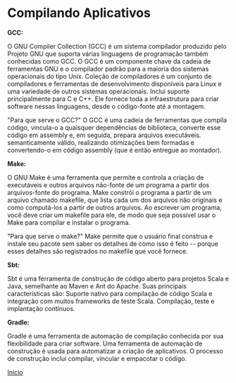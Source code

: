 # **Compilando Aplicativos**

**GCC:**

O GNU Compiler Collection (GCC) é um sistema compilador produzido pelo Projeto GNU que suporta várias linguagens de programação também conhecidas como GCC. O GCC é um componente chave da cadeia de ferramentas GNU e o compilador padrão para a maioria dos sistemas operacionais do tipo Unix. Coleção de compiladores é um conjunto de compiladores e ferramentas de desenvolvimento disponíveis para Linux e uma variedade de outros sistemas operacionais. Inclui suporte principalmente para C e C++. Ele fornece toda a infraestrutura para criar software nessas linguagens, desde o código-fonte até a montagem.

"Para que serve o GCC?" O GCC é uma cadeia de ferramentas que compila código, vincula-o a quaisquer dependências de biblioteca, converte esse código em assembly e, em seguida, prepara arquivos executáveis. semanticamente válido, realizando otimizações bem formadas e convertendo-o em código assembly (que é então entregue ao montador).

**Make:**

O GNU Make é uma ferramenta que permite e controla a criação de executáveis ​​e outros arquivos não-fonte de um programa a partir dos arquivos-fonte do programa. Make constrói o programa a partir de um arquivo chamado makefile, que lista cada um dos arquivos não originais e como computá-los a partir de outros arquivos. Ao escrever um programa, você deve criar um makefile para ele, de modo que seja possível usar o Make para compilar e instalar o programa.

"Para que serve o make?" Make permite que o usuário final construa e instale seu pacote sem saber os detalhes de como isso é feito -- porque esses detalhes são registrados no makefile que você fornece.

**Sbt:**

Sbt é uma ferramenta de construção de código aberto para projetos Scala e Java, semelhante ao Maven e Ant do Apache. Suas principais características são: Suporte nativo para compilação de código Scala e integração com muitos frameworks de teste Scala. Compilação, teste e implantação contínuos.

**Gradle:**

Gradle é uma ferramenta de automação de compilação conhecida por sua flexibilidade para criar software. Uma ferramenta de automação de construção é usada para automatizar a criação de aplicativos. O processo de construção inclui compilar, vincular e empacotar o código.

[Inicio](../../README.md)